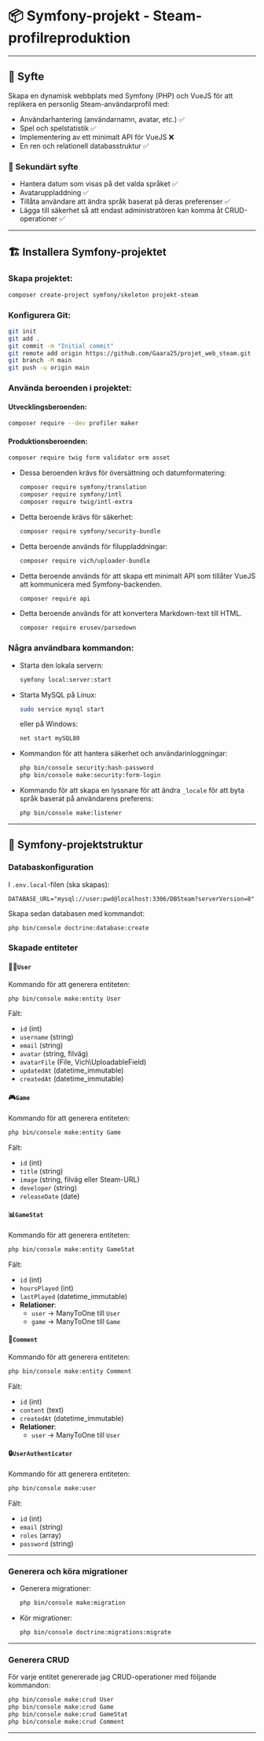 # 📦 Symfony-projekt - Steam-profilreproduktion

---

## 🎯 Syfte
Skapa en dynamisk webbplats med Symfony (PHP) och VueJS för att replikera en personlig Steam-användarprofil med:
- Användarhantering (användarnamn, avatar, etc.) ✅
- Spel och spelstatistik ✅
- Implementering av ett minimalt API för VueJS ❌
- En ren och relationell databasstruktur ✅

### 🎯 Sekundärt syfte
- Hantera datum som visas på det valda språket ✅
- Avataruppladdning ✅
- Tillåta användare att ändra språk baserat på deras preferenser ✅
- Lägga till säkerhet så att endast administratören kan komma åt CRUD-operationer ✅

---

## 🏗️ Installera Symfony-projektet

### Skapa projektet:
```bash
composer create-project symfony/skeleton projekt-steam
```

### Konfigurera Git:
```bash
git init
git add .
git commit -m "Initial commit"
git remote add origin https://github.com/Gaara25/projet_web_steam.git
git branch -M main
git push -u origin main
```

### Använda beroenden i projektet:

#### Utvecklingsberoenden:
```bash
composer require --dev profiler maker
```

#### Produktionsberoenden:
  ```bash
  composer require twig form validator orm asset
  ```
- Dessa beroenden krävs för översättning och datumformatering:
  ```bash
  composer require symfony/translation
  composer require symfony/intl
  composer require twig/intl-extra
  ```

- Detta beroende krävs för säkerhet:
  ```bash
  composer require symfony/security-bundle
  ```

- Detta beroende används för filuppladdningar:
  ```bash
  composer require vich/uploader-bundle
  ```

- Detta beroende används för att skapa ett minimalt API som tillåter VueJS att kommunicera med Symfony-backenden.
  ```bash
  composer require api
  ```

- Detta beroende används för att konvertera Markdown-text till HTML.
  ```bash
  composer require erusev/parsedown
  ```

### Några användbara kommandon:
  
- Starta den lokala servern:  
  ```bash
  symfony local:server:start
  ```

- Starta MySQL på Linux:  
  ```bash
  sudo service mysql start
  ```
  eller på Windows:  
  ```bash
  net start mySQL80
  ```

- Kommandon för att hantera säkerhet och användarinloggningar:
  ```bash
  php bin/console security:hash-password
  php bin/console make:security:form-login
  ```

- Kommando för att skapa en lyssnare för att ändra `_locale` för att byta språk baserat på användarens preferens:
  ```bash
  php bin/console make:listener
  ```

---

## 🧱 Symfony-projektstruktur

### Databaskonfiguration
I `.env.local`-filen (ska skapas):
```env
DATABASE_URL="mysql://user:pwd@localhost:3306/DBSteam?serverVersion=8"
```

Skapa sedan databasen med kommandot:
```bash
php bin/console doctrine:database:create
```

### Skapade entiteter

#### 🧍‍♂️`User`
Kommando för att generera entiteten:  
```bash
php bin/console make:entity User
```
Fält:
- `id` (int)
- `username` (string)
- `email` (string)
- `avatar` (string, filväg)
- `avatarFile` (File, Vich\UploadableField)
- `updatedAt` (datetime_immutable)
- `createdAt` (datetime_immutable)

#### 🎮`Game`
Kommando för att generera entiteten:  
```bash
php bin/console make:entity Game
```
Fält:
- `id` (int)
- `title` (string)
- `image` (string, filväg eller Steam-URL)
- `developer` (string)
- `releaseDate` (date)

#### 📊`GameStat`
Kommando för att generera entiteten:  
```bash
php bin/console make:entity GameStat
```
Fält:
- `id` (int)
- `hoursPlayed` (int)
- `lastPlayed` (datetime_immutable)
- **Relationer**:
  - `user` → ManyToOne till `User`
  - `game` → ManyToOne till `Game`

#### 💬`Comment`
Kommando för att generera entiteten:  
```bash
php bin/console make:entity Comment
```
Fält:
- `id` (int)
- `content` (text)
- `createdAt` (datetime_immutable)
- **Relationer**:
  - `user` → ManyToOne till `User`

#### 🔒`UserAuthenticator`
Kommando för att generera entiteten:  
```bash
php bin/console make:user
```
Fält:
- `id` (int)
- `email` (string)
- `roles` (array)
- `password` (string)

---

### Generera och köra migrationer
- Generera migrationer:  
  ```bash
  php bin/console make:migration
  ```
- Kör migrationer:  
  ```bash
  php bin/console doctrine:migrations:migrate
  ```

---

### Generera CRUD
För varje entitet genererade jag CRUD-operationer med följande kommandon:
```bash
php bin/console make:crud User
php bin/console make:crud Game
php bin/console make:crud GameStat
php bin/console make:crud Comment
```

---